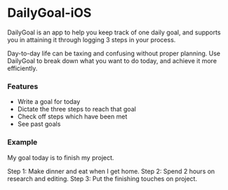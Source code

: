 # DailyGoal-iOS
DailyGoal is an app to help you keep track of one daily goal, and supports you in attaining it through logging 3 steps in your process.

Day-to-day life can be taxing and confusing without proper planning.  Use DailyGoal to break down what you want to do today, and achieve it more efficiently.

### Features

* Write a goal for today
* Dictate the three steps to reach that goal
* Check off steps which have been met
* See past goals

### Example
My goal today is to finish my project.

Step 1: Make dinner and eat when I get home.
Step 2: Spend 2 hours on research and editing.
Step 3: Put the finishing touches on project.
